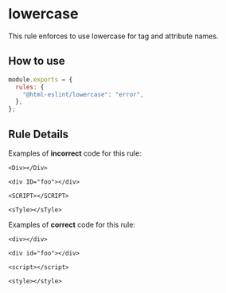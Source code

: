 # lowercase

This rule enforces to use lowercase for tag and attribute names.

## How to use

```js,.eslintrc.js
module.exports = {
  rules: {
    "@html-eslint/lowercase": "error",
  },
};
```

## Rule Details

Examples of **incorrect** code for this rule:

<!-- prettier-ignore -->
```html,incorrect
<Div></Div>
```

<!-- prettier-ignore -->
```html,incorrect
<div ID="foo"></div>
```

<!-- prettier-ignore -->
```html,incorrect
<SCRIPT></SCRIPT>
```

<!-- prettier-ignore -->
```html,incorrect
<sTyle></sTyle>
```

Examples of **correct** code for this rule:

```html,correct
<div></div>
```

```html,correct
<div id="foo"></div>
```

```html,correct
<script></script>
```

```html,correct
<style></style>
```
